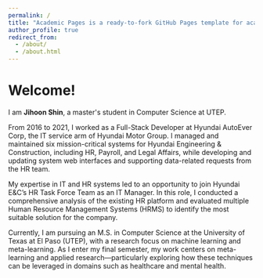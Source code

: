 ```yaml
---
permalink: /
title: "Academic Pages is a ready-to-fork GitHub Pages template for academic personal websites"
author_profile: true
redirect_from: 
  - /about/
  - /about.html
---
```


Welcome! 
======
I am **Jihoon Shin**, a master's student in Computer Science at UTEP.   
  
From 2016 to 2021, I worked as a Full-Stack Developer at Hyundai AutoEver Corp, the IT service arm of Hyundai Motor Group. I managed and maintained six mission-critical systems for Hyundai Engineering & Construction, including HR, Payroll, and Legal Affairs, while developing and updating system web interfaces and supporting data-related requests from the HR team.

My expertise in IT and HR systems led to an opportunity to join Hyundai E&C’s HR Task Force Team as an IT Manager. In this role, I conducted a comprehensive analysis of the existing HR platform and evaluated multiple Human Resource Management Systems (HRMS) to identify the most suitable solution for the company.

Currently, I am pursuing an M.S. in Computer Science at the University of Texas at El Paso (UTEP), with a research focus on machine learning and meta-learning. As I enter my final semester, my work centers on meta-learning and applied research—particularly exploring how these techniques can be leveraged in domains such as healthcare and mental health.

